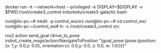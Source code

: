 docker run -it --network=host --privileged -e DISPLAY=$DISPLAY -v $PWD:/root/create3_control irobotedu/create3-galactic bash

root@ilo-pc:~# mkdir -p control_ws/src
root@ilo-pc:~# cd control_ws/
root@ilo-pc:~/control_ws# ln -s /root/create3_control src

ros2 action send_goal /drive_to_pose irobot_create_msgs/action/NavigateToPosition "{goal_pose:{pose:{position:{x: 1,y: 0.0,z: 0.0}, orientation:{x: 0.0,y: 0.0, z: 0.0, w: 1.0}}}}"
